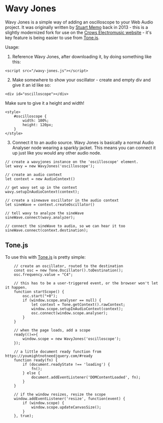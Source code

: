 Wavy Jones
==========

Wavy Jones is a simple way of adding an oscilloscope to your Web Audio project. It was originally written by [Stuart Memo](http://stuartmemo.com/wavy-jones/) back in 2013 - this is a slightly modernized fork for use on the [Crows Electromusic website](https://crowselectromusic.com) - it's key feature is being easier to use from [Tone.js](https://tonejs.github.io/).

Usage:

1. Reference Wavy Jones, after downloading it, by doing something like this:

```<script src="/wavy-jones.js"></script>```

2. Make somewhere to show your oscillator - create and empty div and give it an id like so:

```<div id="oscilloscope"></div>```

Make sure to give it a height and width!

```
<style>
    #oscilloscope {
        width: 100%;
        height: 120px;
    }
</style>
```

3. Connect it to an audio source. Wavy Jones is basically a normal Audio Analyser node wearing a sparkly jacket. This means you can connect it up just like you would any other audio node.

```
// create a wavyjones instance on the 'oscilloscope' element.
let wavy = new WavyJones('oscilloscope');

// create an audio context
let context = new AudioContext()

// get wavy set up in the context
wavy.setupInAudioContext(context);

// create a sinewave oscillator in the audio context
let sineWave = context.createOscillator()

// tell wavy to analyze the sineWave
sineWave.connect(wavy.analyzer);

// connect the sineWave to audio, so we can hear it too
sineWave.connect(context.destination);
```

## Tone.js
To use this with [Tone.js](https://tonejs.github.io/) is pretty simple:

```
    // create an oscillator, routed to the destination
    const osc = new Tone.Oscillator().toDestination();
    osc.frequency.value = "C4";

    // this has to be a user-triggered event, or the browser won't let it happen.
    function startScope() { 
        osc.start("+0");
        if (window.scope.analyser == null) {
            let context = Tone.getContext().rawContext;
            window.scope.setupInAudioContext(context);
            osc.connect(window.scope.analyser);
        }
    }

    // when the page loads, add a scope
    ready(()=>{
        window.scope = new WavyJones('oscilloscope');
    });

    // a little document ready function from https://youmightnotneedjquery.com/#ready
    function ready(fn) {
        if (document.readyState !== 'loading') {
            fn();
        } else {
            document.addEventListener('DOMContentLoaded', fn);
        }
    }

    // if the window resizes, resize the scope
    window.addEventListener('resize', function(event) {
        if (window.scope) {
            window.scope.updateCanvasSize();
        }
    }, true);
```
